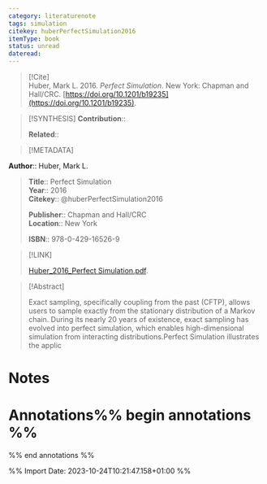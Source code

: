 ```yaml
---
category: literaturenote
tags: simulation
citekey: huberPerfectSimulation2016
itemType: book
status: unread  
dateread:  
---
```


> [!Cite]  
> Huber, Mark L. 2016. _Perfect Simulation_. New York: Chapman and Hall/CRC. [https://doi.org/10.1201/b19235](https://doi.org/10.1201/b19235).

> [!SYNTHESIS] 
>**Contribution**::
>
>**Related**:: 
>

> [!METADATA]  
>
**Author**:: Huber, Mark L.<br>
> **Title**:: Perfect Simulation    
> **Year**:: 2016     
> **Citekey**:: @huberPerfectSimulation2016    
>    
>    
>     
>    
>**Publisher**:: Chapman and Hall/CRC    
>**Location**:: New York     
>    
>    
>**ISBN**:: 978-0-429-16526-9

> [!LINK] 
>
> [Huber_2016_Perfect Simulation.pdf](file:///Users/steven/Library/CloudStorage/GoogleDrive-steven.golovkine@ul.ie/My%20Drive/bibliography/Chapman%20and%20Hall/CRC/2016/Huber_2016_Perfect%20Simulation.pdf).

>[!Abstract]
>
>Exact sampling, specifically coupling from the past (CFTP), allows users to sample exactly from the stationary distribution of a Markov chain. During its nearly 20 years of existence, exact sampling has evolved into perfect simulation, which enables high-dimensional simulation from interacting distributions.Perfect Simulation illustrates the applic
>>


# Notes<br>
# Annotations%% begin annotations %%  
 
  
%% end annotations %%

%% Import Date: 2023-10-24T10:21:47.158+01:00 %%
